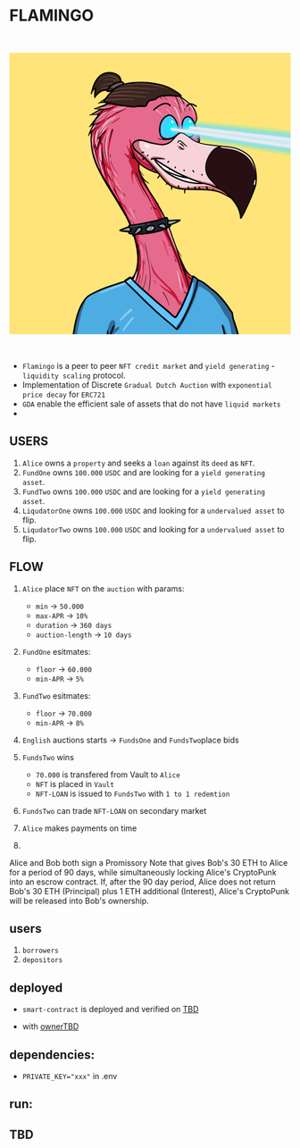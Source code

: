 # FLAMINGO

<br/>
<p align="center">
<img src="img/flamingo.png">
</a>
</p>
<br/>

- `Flamingo` is a peer to peer `NFT credit market` and `yield generating` - `liquidity scaling` protocol.
- Implementation of Discrete `Gradual Dutch Auction` with `exponential price decay` for `ERC721`
- `GDA` enable the efficient sale of assets that do not have `liquid markets`
-

## USERS

1. `Alice` owns a `property` and seeks a `loan` against its `deed` as `NFT`.
2. `FundOne` owns `100.000` `USDC` and are looking for a `yield generating asset`.
3. `FundTwo` owns `100.000` `USDC` and are looking for a `yield generating asset`.
4. `LiqudatorOne` owns `100.000` `USDC` and looking for a `undervalued asset` to flip.
5. `LiqudatorTwo` owns `100.000` `USDC` and looking for a `undervalued asset` to flip.

## FLOW

1. `Alice` place `NFT` on the `auction` with params:

   - `min` -> `50.000`
   - `max-APR` -> `10%`
   - `duration` -> `360 days`
   - `auction-length` -> `10 days`

2. `FundOne` esitmates:

   - `floor` -> `60.000`
   - `min-APR` -> `5%`

3. `FundTwo` esitmates:

   - `floor` -> `70.000`
   - `min-APR` -> `8%`

4. `English` auctions starts -> `FundsOne` and `FundsTwo`place bids
5. `FundsTwo` wins
   - `70.000` is transfered from Vault to `Alice`
   - `NFT` is placed in `Vault`
   - `NFT-LOAN` is issued to `FundsTwo` with `1 to 1 redemtion`
6. `FundsTwo` can trade `NFT-LOAN` on secondary market
7. `Alice` makes payments on time
8.

Alice and Bob both sign a Promissory Note that gives Bob's 30 ETH to Alice for a period of 90 days, while simultaneously locking Alice's CryptoPunk into an escrow contract. If, after the 90 day period, Alice does not return Bob's 30 ETH (Principal) plus 1 ETH additional (Interest), Alice's CryptoPunk will be released into Bob's ownership.

## users

1. `borrowers`
2. `depositors`

## deployed

- `smart-contract` is deployed and verified on [TBD]()

- with [ownerTBD]()

## dependencies:

- `PRIVATE_KEY="xxx"` in .env

## run:

## TBD
